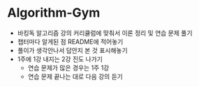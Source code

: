 # Algorithm-Gym

+ 바킹독 알고리즘 강의 커리큘럼에 맞춰서 이론 정리 및 연습 문제 풀기
+ 챕터마다 알게된 점 README에 적어놓기
+ 풀이가 생각안나서 답안지 본 것 표시해놓기
+ 1주에 1강 내지는 2강 진도 나가기
  + 연습 문제가 많은 경우는 1주 1강
  + 연습 문제 끝나는 대로 다음 강의 듣기
